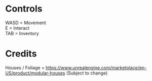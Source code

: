 # Controls
WASD = Movement  
E = Interact  
TAB = Inventory  

# Credits
Houses / Foliage = https://www.unrealengine.com/marketplace/en-US/product/modular-houses (Subject to change)
